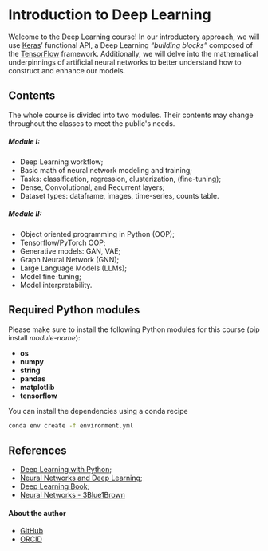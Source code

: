 # **Introduction to Deep Learning**
Welcome to the Deep Learning course! In our introductory approach, we will use [Keras](https://keras.io/guides/functional_api/)’ functional API, a Deep Learning *“building blocks”* composed of the [TensorFlow](https://en.wikipedia.org/wiki/TensorFlow) framework. Additionally, we will delve into the mathematical underpinnings of artificial neural networks to better understand how to construct and enhance our models.

## Contents
The whole course is divided into two modules. Their contents may change throughout the classes to meet the public's needs.

##### Module I:
* Deep Learning workflow;
* Basic math of neural network modeling and training;
* Tasks: classification, regression, clusterization, (fine-tuning);
* Dense, Convolutional, and Recurrent layers;
* Dataset types: dataframe, images, time-series, counts table.

##### Module II:
* Object oriented programming in Python (OOP);
* Tensorflow/PyTorch OOP;
* Generative models: GAN, VAE;
* Graph Neural Network (GNN);
* Large Language Models (LLMs);
* Model fine-tuning;
* Model interpretability.

## Required Python modules
Please make sure to install the following Python modules for this course (pip install *module-name*):

* **os**
* **numpy**
* **string**
* **pandas**
* **matplotlib**
* **tensorflow**

You can install the dependencies using a conda recipe

```bash
conda env create -f environment.yml
```

## References

* [Deep Learning with Python](https://books.google.com.br/books/about/Deep_Learning_with_Python.html?id=Yo3CAQAACAAJ&redir_esc=y);
* [Neural Networks and Deep Learning](http://neuralnetworksanddeeplearning.com/index.html);
* [Deep Learning Book](https://www.deeplearningbook.org/);
* [Neural Networks - 3Blue1Brown](https://www.youtube.com/playlist?list=PLZHQObOWTQDNU6R1_67000Dx_ZCJB-3pi)

#### About the author
* [GitHub](https://github.com/tiberioap)
* [ORCID](https://orcid.org/0000-0003-1856-6881)
